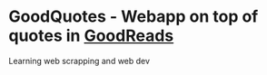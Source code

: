# GoodQuotes - Webapp on top of quotes in [GoodReads](https://www.goodreads.com/quotes?ref=nav_comm_quotes)

Learning web scrapping and web dev
